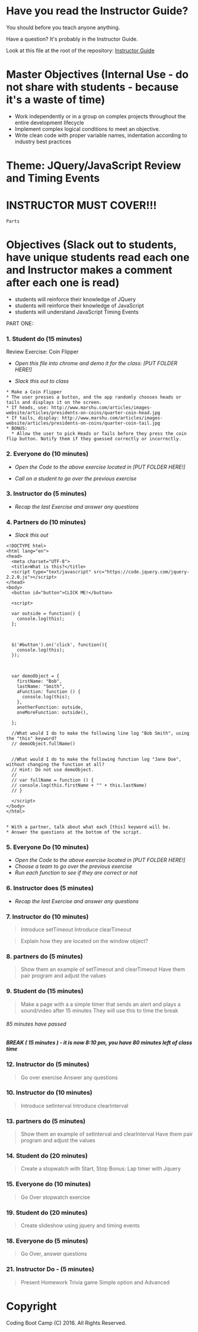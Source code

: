 # Have you read the Instructor Guide?

You should before you teach anyone anything.

Have a question? It's probably in the Instructor Guide.

Look at this file at the root of the repository:
[Instructor Guide](https://github.com/RutgersCodingBootcamp/All-Lesson-Plans/blob/master/instructor_guide)

# Master Objectives (Internal Use - do not share with students - because it's a waste of time)

* Work independently or in a group on complex projects throughout the entire development lifecycle
* Implement complex logical conditions to meet an objective.
* Write clean code with proper variable names, indentation according to industry best practices

# Theme: JQuery/JavaScript Review and Timing Events

# INSTRUCTOR MUST COVER!!!

```
Parts
```

# Objectives (Slack out to students, have unique students read each one and Instructor makes a comment after each one is read)

* students will reinforce their knowledge of JQuery
* students will reinforce their knowledge of JavaScript
* students will understand JavaScript Timing Events

PART ONE:

### 1. Student do (15 minutes)
Review Exercise: Coin Flipper

* *Open this file into chrome and demo it for the class: [PUT FOLDER HERE!]*

* *Slack this out to class*

```
* Make a Coin Flipper
* The user presses a button, and the app randomly chooses heads or tails and displays it on the screen.
* If heads, use: http://www.marshu.com/articles/images-website/articles/presidents-on-coins/quarter-coin-head.jpg
* If tails, display: http://www.marshu.com/articles/images-website/articles/presidents-on-coins/quarter-coin-tail.jpg
* BONUS:
  * Allow the user to pick Heads or Tails before they press the coin flip button. Notify them if they guessed correctly or incorrectly.

```

### 2. Everyone do (10 minutes)

* *Open the Code to the above exercise located in [PUT FOLDER HERE!]*

* *Call on a student to go over the previous exercise*

### 3. Instructor do (5 minutes)

* *Recap the last Exercise and answer any questions*


### 4. Partners do (10 minutes)

* *Slack this out*

```
<!DOCTYPE html>
<html lang="en">
<head>
  <meta charset="UTF-8">
  <title>What is this?</title>
  <script type="text/javascript" src="https://code.jquery.com/jquery-2.2.0.js"></script>
</head>
<body>
  <button id="button">CLICK ME!</button>

  <script>

  var outside = function() {
    console.log(this);
  };



  $('#button').on('click', function(){
    console.log(this);
  });



  var demoObject = {
    firstName: "Bob",
    lastName: "Smith",
    aFunction: function () {
      console.log(this);
    },
    anotherFunction: outside,
    oneMoreFunction: outside(),

  };

  //What would I do to make the following line log "Bob Smith", using the "this" keyword?
  // demoObject.fullName()


  //What would I do to make the following function log "Jane Doe", without changing the function at all?
  // Hint: Do not use demoObject.
  //
  // var fullName = function () {
  // console.log(this.firstName + "" + this.lastName)
  // }

  </script>
</body>
</html>


* With a partner, talk about what each [this] keyword will be.
* Answer the questions at the bottom of the script.
```

### 5. Everyone Do (10 minutes)

* *Open the Code to the above exercise located in [PUT FOLDER HERE!]*
* *Choose a team to go over the previous exercise*
* *Run each function to see if they are correct or not*


### 6. Instructor does (5 minutes)

* *Recap the last Exercise and answer any questions*


### 7. Instructor do (10 minutes)
  > Introduce setTimeout
  > Introduce clearTimeout

  >Explain how they are located on the window object?

### 8. partners do (5 minutes)
  > Show them an example of setTimeout and clearTimeout
  >Have them pair program and adjust the values

### 9. Student do (15 minutes)
>Make a page with a a simple timer that sends an alert and plays a sound/video after 15 minutes
>They will use this to time the break

###### 85 minutes have passed

##### BREAK ( 15 minutes ) - it is now 8:10 pm, you have 80 minutes left of class time

### 12. Instructor do (5 minutes)
  >Go over exercise
  >Answer any questions

### 10. Instructor do (10 minutes)
  >Introduce setInterval
  >Introduce clearInterval

### 13. partners do (5 minutes)
> Show them an example of setInterval and clearInterval
>Have them pair program and adjust the values

### 14. Student do (20 minutes)
>Create a stopwatch with Start, Stop
>Bonus: Lap timer with Jquery

### 15. Everyone do (10 minutes)
> Go Over stopwatch exercise

### 19. Student do (20 minutes)
> Create slideshow using jquery and timing events

### 18. Everyone do (5 minutes)
> Go Over, answer questions

### 21. Instructor Do - (5 minutes)
 >Present Homework
 >Trivia game
 >Simple option and Advanced


# Copyright
Coding Boot Camp (C) 2016. All Rights Reserved.
